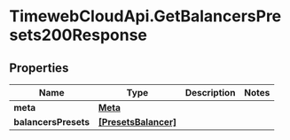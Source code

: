 # TimewebCloudApi.GetBalancersPresets200Response

## Properties

Name | Type | Description | Notes
------------ | ------------- | ------------- | -------------
**meta** | [**Meta**](Meta.md) |  | 
**balancersPresets** | [**[PresetsBalancer]**](PresetsBalancer.md) |  | 



